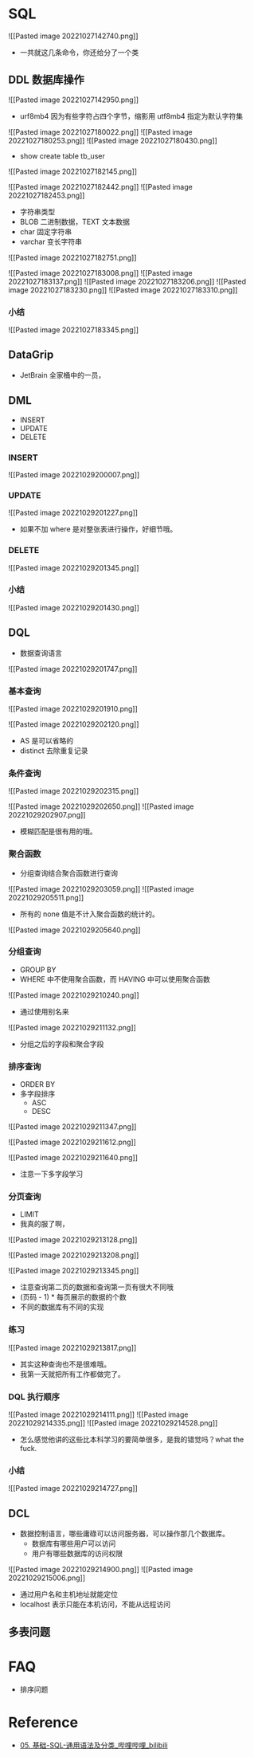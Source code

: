 # SQL
![[Pasted image 20221027142740.png]]
- 一共就这几条命令，你还给分了一个类

## DDL 数据库操作
![[Pasted image 20221027142950.png]]
- urf8mb4 因为有些字符占四个字节，缩影用 utf8mb4 指定为默认字符集

![[Pasted image 20221027180022.png]]
![[Pasted image 20221027180253.png]]
![[Pasted image 20221027180430.png]]
- show create table tb_user

![[Pasted image 20221027182145.png]]

![[Pasted image 20221027182442.png]]
![[Pasted image 20221027182453.png]]
- 字符串类型
- BLOB 二进制数据，TEXT 文本数据
- char 固定字符串
- varchar 变长字符串

![[Pasted image 20221027182751.png]]

![[Pasted image 20221027183008.png]]
![[Pasted image 20221027183137.png]]
![[Pasted image 20221027183206.png]]
![[Pasted image 20221027183230.png]]
![[Pasted image 20221027183310.png]]

### 小结
![[Pasted image 20221027183345.png]]

## DataGrip
- JetBrain 全家桶中的一员，

## DML
- INSERT
- UPDATE
- DELETE
### INSERT

![[Pasted image 20221029200007.png]]

### UPDATE

![[Pasted image 20221029201227.png]]
- 如果不加 where 是对整张表进行操作，好细节哦。

### DELETE

![[Pasted image 20221029201345.png]]

### 小结
![[Pasted image 20221029201430.png]]

## DQL
- 数据查询语言

![[Pasted image 20221029201747.png]]

### 基本查询
![[Pasted image 20221029201910.png]]

![[Pasted image 20221029202120.png]]
- AS 是可以省略的
- distinct 去除重复记录

### 条件查询

![[Pasted image 20221029202315.png]]

![[Pasted image 20221029202650.png]]
![[Pasted image 20221029202907.png]]
- 模糊匹配是很有用的哦。

### 聚合函数
- 分组查询结合聚合函数进行查询

![[Pasted image 20221029203059.png]]
![[Pasted image 20221029205511.png]]
- 所有的 none 值是不计入聚合函数的统计的。

![[Pasted image 20221029205640.png]]

### 分组查询
- GROUP BY
- WHERE 中不使用聚合函数，而 HAVING 中可以使用聚合函数

![[Pasted image 20221029210240.png]]
- 通过使用别名来

![[Pasted image 20221029211132.png]]

- 分组之后的字段和聚合字段

### 排序查询
- ORDER BY
- 多字段排序
	- ASC
	- DESC

![[Pasted image 20221029211347.png]]

![[Pasted image 20221029211612.png]]

![[Pasted image 20221029211640.png]]
- 注意一下多字段学习

### 分页查询
- LIMIT
- 我真的服了啊，

![[Pasted image 20221029213128.png]]

![[Pasted image 20221029213208.png]]

![[Pasted image 20221029213345.png]]
- 注意查询第二页的数据和查询第一页有很大不同哦
- (页码 - 1) \* 每页展示的数据的个数
- 不同的数据库有不同的实现

### 练习

![[Pasted image 20221029213817.png]]
- 其实这种查询也不是很难哦。
- 我第一天就把所有工作都做完了。

### DQL 执行顺序
![[Pasted image 20221029214111.png]]
![[Pasted image 20221029214335.png]]
![[Pasted image 20221029214528.png]]
- 怎么感觉他讲的这些比本科学习的要简单很多，是我的错觉吗？what the fuck.


### 小结
![[Pasted image 20221029214727.png]]


## DCL
- 数据控制语言，哪些庸碌可以访问服务器，可以操作那几个数据库。
	- 数据库有哪些用户可以访问
	- 用户有哪些数据库的访问权限

![[Pasted image 20221029214900.png]]
![[Pasted image 20221029215006.png]]
- 通过用户名和主机地址就能定位
- localhost 表示只能在本机访问，不能从远程访问

## 多表问题


# FAQ
- 排序问题

# Reference
- [05. 基础-SQL-通用语法及分类_哔哩哔哩_bilibili](https://www.bilibili.com/video/BV1Kr4y1i7ru?p=5&vd_source=25509bb582bc4a25d86d871d5cdffca3)